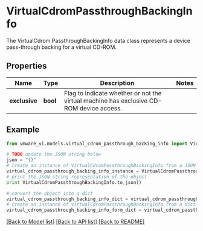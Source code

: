 # VirtualCdromPassthroughBackingInfo

The VirtualCdrom.PassthroughBackingInfo data class represents a device pass-through backing for a virtual CD-ROM. 

## Properties
Name | Type | Description | Notes
------------ | ------------- | ------------- | -------------
**exclusive** | **bool** | Flag to indicate whether or not the virtual machine has exclusive CD-ROM device access.  | 

## Example

```python
from vmware_vi.models.virtual_cdrom_passthrough_backing_info import VirtualCdromPassthroughBackingInfo

# TODO update the JSON string below
json = "{}"
# create an instance of VirtualCdromPassthroughBackingInfo from a JSON string
virtual_cdrom_passthrough_backing_info_instance = VirtualCdromPassthroughBackingInfo.from_json(json)
# print the JSON string representation of the object
print VirtualCdromPassthroughBackingInfo.to_json()

# convert the object into a dict
virtual_cdrom_passthrough_backing_info_dict = virtual_cdrom_passthrough_backing_info_instance.to_dict()
# create an instance of VirtualCdromPassthroughBackingInfo from a dict
virtual_cdrom_passthrough_backing_info_form_dict = virtual_cdrom_passthrough_backing_info.from_dict(virtual_cdrom_passthrough_backing_info_dict)
```
[[Back to Model list]](../README.md#documentation-for-models) [[Back to API list]](../README.md#documentation-for-api-endpoints) [[Back to README]](../README.md)


